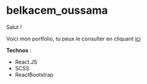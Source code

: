 # belkacem_oussama

Salut ! 

Voici mon portfolio, tu peux le consulter en cliquant [ici](https://main--fascinating-cascaron-a7a484.netlify.app/)

**Technos** :
- React.JS
- SCSS
- ReactBootstrap
